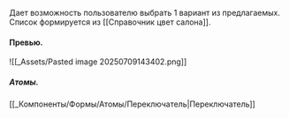 Дает возможность пользователю выбрать 1 вариант из предлагаемых.
Список формируется из [[Справочник цвет салона]].
#### Превью.
![[_Assets/Pasted image 20250709143402.png]]

##### Атомы.
[[_Компоненты/Формы/Атомы/Переключатель|Переключатель]]
